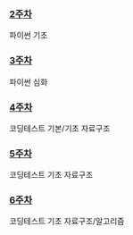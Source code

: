 ### [2주차](https://github.com/Imseongjoo/TIL/tree/master/02_Jan/Week_02)
파이썬 기초
### [3주차](https://github.com/Imseongjoo/TIL/tree/master/02_Jan/Week_03)
파이썬 심화
### [4주차](https://github.com/Imseongjoo/TIL/tree/master/02_Jan/Week_04)
코딩테스트 기본/기초 자료구조
### [5주차](https://github.com/Imseongjoo/TIL/tree/master/02_Jan/Week_05)
코딩테스트 기초 자료구조
### [6주차](https://github.com/Imseongjoo/TIL/tree/master/02_Jan/Week_06)
코딩테스트 기초 자료구조/알고리즘